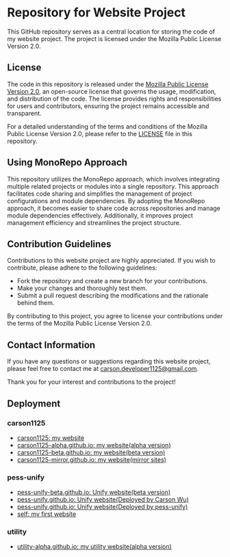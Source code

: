 # Repository for Website Project

This GitHub repository serves as a central location for storing the code of my website project. The project is licensed under the Mozilla Public License Version 2.0.

## License

The code in this repository is released under the [Mozilla Public License Version 2.0](https://www.mozilla.org/en-US/MPL/2.0/), an open-source license that governs the usage, modification, and distribution of the code. The license provides rights and responsibilities for users and contributors, ensuring the project remains accessible and transparent.

For a detailed understanding of the terms and conditions of the Mozilla Public License Version 2.0, please refer to the [LICENSE](LICENSE) file in this repository.

## Using MonoRepo Approach

This repository utilizes the MonoRepo approach, which involves integrating multiple related projects or modules into a single repository. This approach facilitates code sharing and simplifies the management of project configurations and module dependencies. By adopting the MonoRepo approach, it becomes easier to share code across repositories and manage module dependencies effectively. Additionally, it improves project management efficiency and streamlines the project structure.

## Contribution Guidelines

Contributions to this website project are highly appreciated. If you wish to contribute, please adhere to the following guidelines:

- Fork the repository and create a new branch for your contributions.
- Make your changes and thoroughly test them.
- Submit a pull request describing the modifications and the rationale behind them.

By contributing to this project, you agree to license your contributions under the terms of the Mozilla Public License Version 2.0.

## Contact Information

If you have any questions or suggestions regarding this website project, please feel free to contact me at [carson.developer1125@gmail.com](mailto:carson.developer1125@gmail.com).

Thank you for your interest and contributions to the project!

## Deployment
### carson1125
- [carson1125: my website](https://carson-we.github.io/Website/carson1125/carson1125/)
- [carson1125-alpha.github.io: my website(alpha version)](https://carson-we.github.io/Website/carson1125/carson1125-alpha.github.io/)
- [carson1125-beta.github.io: my website(beta version)](https://carson-we.github.io/Website/carson1125/carson1125-beta.github.io/)
- [carson1125-mirror.github.io: my website(mirror sites)](https://carson-we.github.io/Website/carson1125/carson1125-mirror.github.io)
### pess-unify
- [pess-unify-beta.github.io: Unify website(beta version)](https://carson-we.github.io/Website/pess-unify/pess-unify-beta.github.io/)
- [pess-unify.github.io: Unify website(Deployed by Carson Wu)](https://carson-we.github.io/Website/pess-unify/pess-unify.github.io/)
- [pess-unify.github.io: Unify website(Deployed by pess-unify)](https://pess-unify.github.io)
- [self: my first website](https://carson-we.github.io/Website/Self/)
### utility
- [utility-alpha.github.io: my utility website(alpha version)](https://carson-we.github.io/Website/Utility/Utility-alpha.github.io/)
